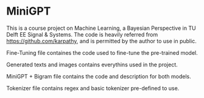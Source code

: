 # MiniGPT

This is a course project on Machine Learning, a Bayesian Perspective in TU Delft EE Signal & Systems.
The code is heavily referred from https://github.com/karpathy, and is permitted by the author to use in public.

Fine-Tuning file containes the code used to fine-tune the pre-trained model.

Generated texts and images contains everythins used in the project.

MiniGPT + Bigram file contains the code and description for both models.

Tokenizer file contains regex and basic tokenizer pre-defined to use.
